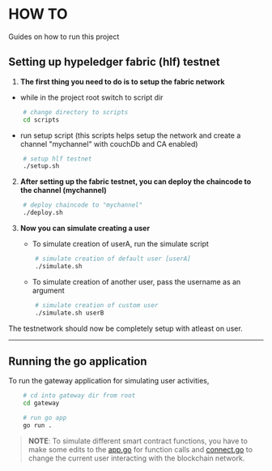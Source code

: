 # HOW TO

Guides on how to run this project

## Setting up hypeledger fabric (hlf) testnet

1. **The first thing you need to do is to setup the fabric network**

- while in the project root switch to script dir

``` bash
    # change directory to scripts
    cd scripts
```

- run setup script (this scripts helps setup the network and create a channel "mychannel" with couchDb and CA enabled)

```bash
    # setup hlf testnet
    ./setup.sh
```

2. **After setting up the fabric testnet, you can deploy the chaincode to the channel (mychannel)**

```bash
    # deploy chaincode to "mychannel"
    ./deploy.sh
```

3. **Now you can simulate creating a user**

    - To simulate creation of userA, run the simulate script

    ```bash
        # simulate creation of default user [userA]
        ./simulate.sh
    ```

    - To simulate creation of another user, pass the username as an argument

    ```bash
        # simulate creation of custom user 
        ./simulate.sh userB
    ```

The testnetwork should now be completely setup with atleast on user.

---

## Running the go application

To run the gateway application for simulating user activities,

```bash
    # cd into gateway dir from root
    cd gateway

    # run go app
    go run .
```

> **NOTE**: To simulate different smart contract functions, you have to make some edits to the  [app.go](./gateway/app.go) for function calls and [connect.go](./gateway/connect.go) to change the current user interacting with the blockchain network.
